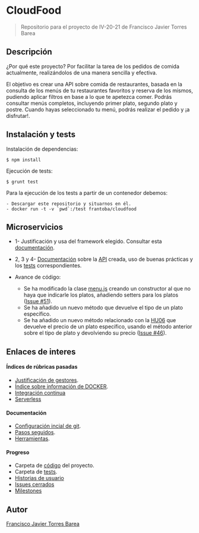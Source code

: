 # CloudFood
> Repositorio para el proyecto de IV-20-21 de Francisco Javier Torres Barea

## Descripción

¿Por qué este proyecto? Por facilitar la tarea de los pedidos de comida actualmente, realizándolos de una manera sencilla y efectiva.

El objetivo es crear una API sobre comida de restaurantes, basada en la consulta de los menús de tu restaurantes favoritos y reserva de los mismos, pudiendo aplicar filtros en base a lo que te apetezca comer. Podrás consultar menús completos, incluyendo primer plato, segundo plato y postre. Cuando hayas seleccionado tu menú, podrás realizar el pedido y ¡a disfrutar!.

## Instalación y tests
Instalación de dependencias:
~~~
$ npm install
~~~
Ejecución de tests:
~~~
$ grunt test
~~~

Para la ejecución de los tests a partir de un contenedor debemos:
~~~
- Descargar este repositorio y situarnos en él.
- docker run -t -v `pwd`:/test frantoba/cloudfood
~~~

## Microservicios

- 1- Justificación y usa del framework elegido. Consultar esta [documentación](./docs/express.md).
- 2, 3 y 4- [Documentación](./docs/microapi.md) sobre la [API](./src/index.js) creada, uso de buenas prácticas y los [tests](./tests/index.test.js) correspondientes.

- Avance de código:
	- Se ha modificado la clase [menu.js](./src/menu.js) creando un constructor al que no haya que indicarle los platos, añadiendo setters para los platos ([Issue #51](https://github.com/FranToBa/CloudFood/issues/51)).
	- Se ha añadido un nuevo método que devuelve el tipo de un plato específico.
	- Se ha añadido un nuevo método relacionado con la [HU06](https://github.com/FranToBa/CloudFood/issues/22) que devuelve el precio de un plato específico, usando el método anterior sobre el tipo de plato y devolviendo su precio ([Issue #46](https://github.com/FranToBa/CloudFood/issues/46)).



## Enlaces de interes

#### Índices de rúbricas pasadas
- [Justificación de gestores](./docs/just_her.md).
- [Índice sobre información de DOCKER](./docs/indicedocker.md).
- [Integración continua](./docs/icont.md)
- [Serverless](./docs/serverless.md)

#### Documentación
- [Configuración incial de git](./docs/configuracion_inicial.md).
- [Pasos seguidos](./docs/pasos.md).
- [Herramientas](./docs/herramientas.md).

#### Progreso
- Carpeta de [código](./src) del proyecto.
- Carpeta de [tests](./tests).
- [Historias de usuario](https://github.com/FranToBa/CloudFood/issues?q=is%3Aopen+is%3Aissue+label%3Auser-stories)
- [Issues cerrados](https://github.com/FranToBa/CloudFood/issues?q=is%3Aissue+is%3Aclosed)
- [Milestones](https://github.com/FranToBa/CloudFood/milestones)




## Autor
[Francisco Javier Torres Barea](https://github.com/FranToBa)


